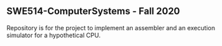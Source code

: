 ## SWE514-ComputerSystems - Fall 2020
Repository is for the project to implement an assembler and an execution simulator for a hypothetical CPU.
